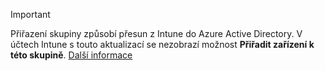 >[!Important]
>Přiřazení skupiny způsobí přesun z Intune do Azure Active Directory. V účtech Intune s touto aktualizací se nezobrazí možnost **Přiřadit zařízení k této skupině**. [Další informace](/intune-classic/deploy-use/ios-device-enrollment-program-in-microsoft-intune#changes-to-intune-group-assignments)
